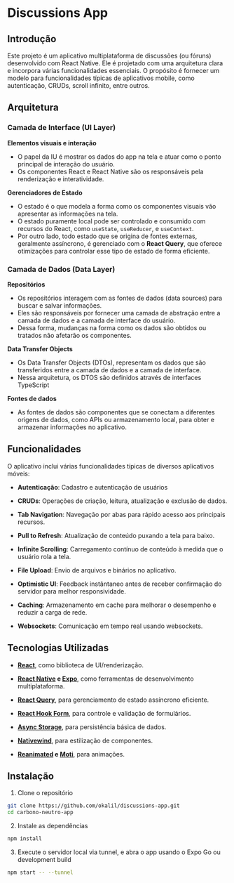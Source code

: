 # Discussions App

## Introdução

Este projeto é um aplicativo multiplataforma de discussões (ou fóruns) desenvolvido com React Native. Ele é projetado com uma arquitetura clara e incorpora várias funcionalidades essenciais. O propósito é fornecer um modelo para funcionalidades típicas de aplicativos mobile, como autenticação, CRUDs, scroll infinito, entre outros.

## Arquitetura

### Camada de Interface (UI Layer)

**Elementos visuais e interação**

- O papel da IU é mostrar os dados do app na tela e atuar como o ponto principal de interação do usuário.
- Os componentes React e React Native são os responsáveis pela renderização e interatividade.

**Gerenciadores de Estado**

- O estado é o que modela a forma como os componentes visuais vão apresentar as informações na tela.
- O estado puramente local pode ser controlado e consumido com recursos do React, como `useState`, `useReducer`, e `useContext`.
- Por outro lado, todo estado que se origina de fontes externas, geralmente assíncrono, é gerenciado com o **React Query**, que oferece otimizações para controlar esse tipo de estado de forma eficiente.

### Camada de Dados (Data Layer)

**Repositórios**

- Os repositórios interagem com as fontes de dados (data sources) para buscar e salvar informações.
- Eles são responsáveis por fornecer uma camada de abstração entre a camada de dados e a camada de interface do usuário.
- Dessa forma, mudanças na forma como os dados são obtidos ou tratados não afetarão os componentes.

**Data Transfer Objects**

- Os Data Transfer Objects (DTOs), representam os dados que são transferidos entre a camada de dados e a camada de interface.
- Nessa arquitetura, os DTOS são definidos através de interfaces TypeScript

**Fontes de dados**

- As fontes de dados são componentes que se conectam a diferentes origens de dados, como APIs ou armazenamento local, para obter e armazenar informações no aplicativo.

## Funcionalidades

O aplicativo inclui várias funcionalidades típicas de diversos aplicativos móveis:

- **Autenticação**: Cadastro e autenticação de usuários

- **CRUDs**: Operações de criação, leitura, atualização e exclusão de dados.

- **Tab Navigation**: Navegação por abas para rápido acesso aos principais recursos.

- **Pull to Refresh**: Atualização de conteúdo puxando a tela para baixo.

- **Infinite Scrolling**: Carregamento contínuo de conteúdo à medida que o usuário rola a tela.

- **File Upload**: Envio de arquivos e binários no aplicativo.

- **Optimistic UI**: Feedback instântaneo antes de receber confirmação do servidor para melhor responsividade.

- **Caching**: Armazenamento em cache para melhorar o desempenho e reduzir a carga de rede.

- **Websockets**: Comunicação em tempo real usando websockets.

## Tecnologias Utilizadas

- **[React](https://react.dev)**, como biblioteca de UI/renderização.

- **[React Native](https://reactnative.dev/) e [Expo](https://expo.dev)**, como ferramentas de desenvolvimento multiplataforma.

- **[React Query](https://tanstack.com/query)**, para gerenciamento de estado assíncrono eficiente.

- **[React Hook Form](https://react-hook-form.com)**, para controle e validação de formulários.

- **[Async Storage](https://react-native-async-storage.github.io/async-storage/)**, para persistência básica de dados.

- **[Nativewind](https://www.nativewind.dev)**, para estilização de componentes.

- **[Reanimated](https://www.reanimated2.com) e [Moti](https://moti.fyi)**, para animações.

## Instalação

1. Clone o repositório

```bash
git clone https://github.com/okalil/discussions-app.git
cd carbono-neutro-app
```

2. Instale as dependências

```bash
npm install
```

3. Execute o servidor local via tunnel, e abra o app usando o Expo Go ou development build

```bash
npm start -- --tunnel
```
